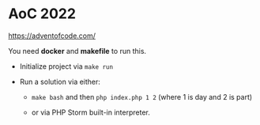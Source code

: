 AoC 2022
========

https://adventofcode.com/

You need **docker** and **makefile** to run this.

- Initialize project via `make run`

- Run a solution via either:

    - `make bash` and then `php index.php 1 2` (where 1 is day and 2 is part)

    - or via PHP Storm built-in interpreter.
